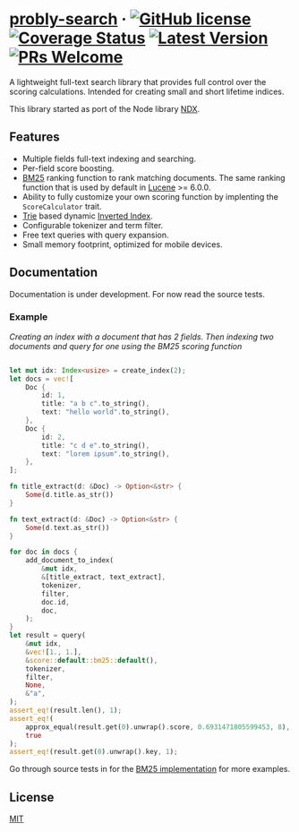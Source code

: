 # [probly-search](https://github.com/quantleaf/probly-search) &middot; [![GitHub license](https://img.shields.io/badge/license-MIT-blue.svg)](https://github.com/quantleaf/probly-search/blob/master/LICENSE) [![Coverage Status](https://coveralls.io/repos/github/quantleaf/probly-search/badge.svg?branch=master&service=github)](https://coveralls.io/github/quantleaf/probly-search?branch=master) [![Latest Version]][crates.io] [![PRs Welcome](https://img.shields.io/badge/PRs-welcome-brightgreen.svg)](https://github.com/quantleaf/probly-search)

[Latest Version]: https://img.shields.io/crates/v/probly-search.svg
[crates.io]: https://crates.io/crates/probly-search

A lightweight full-text search library that provides full control over the scoring calculations. Intended for creating small and short lifetime indices. 

This library started as port of the Node library [NDX](https://github.com/ndx-search/ndx).

## Features 

- Multiple fields full-text indexing and searching.
- Per-field score boosting.
- [BM25](https://en.wikipedia.org/wiki/Okapi_BM25) ranking function to rank matching documents. The same ranking function that is used by default in [Lucene](http://lucene.apache.org/core/) >= 6.0.0.
- Ability to fully customize your own scoring function by implenting the `ScoreCalculator` trait. 
- [Trie](https://en.wikipedia.org/wiki/Trie) based dynamic
  [Inverted Index](https://en.wikipedia.org/wiki/Inverted_index).
- Configurable tokenizer and term filter.
- Free text queries with query expansion.
- Small memory footprint, optimized for mobile devices.

## Documentation 
Documentation is under development. For now read the source tests.

### Example
*Creating an index with a document that has 2 fields. Then indexing two documents and query for one using the BM25 scoring function*
```rust

let mut idx: Index<usize> = create_index(2);
let docs = vec![
    Doc {
        id: 1,
        title: "a b c".to_string(),
        text: "hello world".to_string(),
    },
    Doc {
        id: 2,
        title: "c d e".to_string(),
        text: "lorem ipsum".to_string(),
    },
];

fn title_extract(d: &Doc) -> Option<&str> {
    Some(d.title.as_str())
}

fn text_extract(d: &Doc) -> Option<&str> {
    Some(d.text.as_str())
}

for doc in docs {
    add_document_to_index(
        &mut idx,
        &[title_extract, text_extract],
        tokenizer,
        filter,
        doc.id,
        doc,
    );
}
let result = query(
    &mut idx,
    &vec![1., 1.],
    &score::default::bm25::default(),
    tokenizer,
    filter,
    None,
    &"a",
);
assert_eq!(result.len(), 1);
assert_eq!(
    approx_equal(result.get(0).unwrap().score, 0.6931471805599453, 8),
    true
);
assert_eq!(result.get(0).unwrap().key, 1);
```

Go through source tests in for the [BM25 implementation](https://github.com/quantleaf/probly-search/blob/master/src/query/score/default/bm25.rs) for more examples.
## License

[MIT](http://opensource.org/licenses/MIT)
